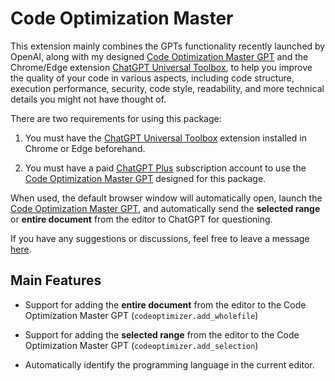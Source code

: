 # Code Optimization Master

This extension mainly combines the GPTs functionality recently launched by OpenAI, along with my designed [Code Optimization Master GPT](https://chat.openai.com/g/g-UEZYckKpa-cheng-shi-ma-you-hua-da-shi) and the Chrome/Edge extension [ChatGPT Universal Toolbox](https://chromewebstore.google.com/detail/fmijcafgekkphdijpclfgnjhchmiokgp?hl=zh-TW), to help you improve the quality of your code in various aspects, including code structure, execution performance, security, code style, readability, and more technical details you might not have thought of.

There are two requirements for using this package:

1. You must have the [ChatGPT Universal Toolbox](https://chromewebstore.google.com/detail/fmijcafgekkphdijpclfgnjhchmiokgp?hl=zh-TW) extension installed in Chrome or Edge beforehand.

2. You must have a paid [ChatGPT Plus](https://openai.com/blog/chatgpt-plus) subscription account to use the [Code Optimization Master GPT](https://chat.openai.com/g/g-UEZYckKpa-cheng-shi-ma-you-hua-da-shi) designed for this package.

When used, the default browser window will automatically open, launch the [Code Optimization Master GPT](https://chat.openai.com/g/g-UEZYckKpa-cheng-shi-ma-you-hua-da-shi), and automatically send the **selected range** or **entire document** from the editor to ChatGPT for questioning.

If you have any suggestions or discussions, feel free to leave a message [here](https://github.com/doggy8088/vscode-codeoptimizer/issues).

## Main Features

* Support for adding the **entire document** from the editor to the Code Optimization Master GPT (`codeoptimizer.add_wholefile`)

* Support for adding the **selected range** from the editor to the Code Optimization Master GPT (`codeoptimizer.add_selection`)

* Automatically identify the programming language in the current editor.
